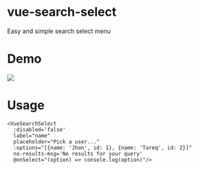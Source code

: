 # vue-search-select
Easy and simple search select menu

# Demo
![](https://j.gifs.com/jYVnOy.gif)

# Usage

```vue
<VueSearchSelect
  :disabled='false'
  label="name"
  placeholder="Pick a user..."
  :options="[{name: 'Jhon', id: 1}, {name: 'Tareq', id: 2}]"
  no-results-msg='No results for your query'
  @onSelect="(option) => console.log(option)"/>

```
